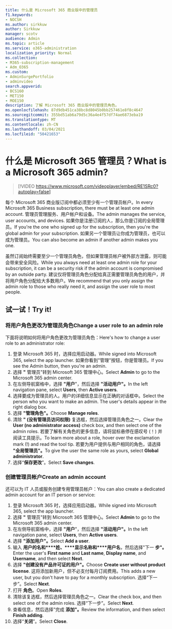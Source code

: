 ```yaml
---
title: 什么是 Microsoft 365 商业版中的管理员
f1.keywords:
- NOCSH
ms.author: sirkkuw
author: Sirkkuw
manager: scotv
audience: Admin
ms.topic: article
ms.service: o365-administration
localization_priority: Normal
ms.collection:
- M365-subscription-management
- Adm_O365
ms.custom:
- AdminSurgePortfolio
- adminvideo
search.appverid:
- BCS160
- MET150
- MOE150
description: 了解 Microsoft 365 商业版中的管理员角色。
ms.openlocfilehash: 87d9db451ca38bc8d8045b0bb257461e8f8c4647
ms.sourcegitcommit: 355bd51ab6a79d5c36a4e4f57df74ae6873eba19
ms.translationtype: MT
ms.contentlocale: zh-CN
ms.lasthandoff: 03/04/2021
ms.locfileid: "50421653"
---
```

# <a name="what-is-a-microsoft-365-admin"></a><span data-ttu-id="6461e-103">什么是 Microsoft 365 管理员？</span><span class="sxs-lookup"><span data-stu-id="6461e-103">What is a Microsoft 365 admin?</span></span>

> [!VIDEO https://www.microsoft.com/videoplayer/embed/RE1SRc0?autoplay=false]

<span data-ttu-id="6461e-104">每个 Microsoft 365 商业版订阅中都必须至少有一个管理员帐户。</span><span class="sxs-lookup"><span data-stu-id="6461e-104">In every Microsoft 365 Business subscription, there must be at least one admin account.</span></span> <span data-ttu-id="6461e-105">管理员管理服务、用户帐户和设备。</span><span class="sxs-lookup"><span data-stu-id="6461e-105">The admin manages the service, user accounts, and devices.</span></span> <span data-ttu-id="6461e-106">如果你是注册订阅的人，那么你是订阅的全局管理员。</span><span class="sxs-lookup"><span data-stu-id="6461e-106">If you're the one who signed up for the subscription, then you're the global admin for your subscription.</span></span> <span data-ttu-id="6461e-107">如果另一个管理员让你成为管理员，也可以成为管理员。</span><span class="sxs-lookup"><span data-stu-id="6461e-107">You can also become an admin if another admin makes you one.</span></span>

<span data-ttu-id="6461e-108">虽然订阅始终需要至少一个管理员角色，但如果管理员帐户被外部方泄露，则可能会带来安全风险。</span><span class="sxs-lookup"><span data-stu-id="6461e-108">While you always need at least one admin role for your subscription, it can be a security risk if the admin account is compromised by an outside party.</span></span> <span data-ttu-id="6461e-109">建议仅将管理员角色分配给真正需要管理员角色的用户，并将用户角色分配给大多数用户。</span><span class="sxs-lookup"><span data-stu-id="6461e-109">We recommend that you only assign the admin role to those who really need it, and assign the user role to most people.</span></span>

## <a name="try-it"></a><span data-ttu-id="6461e-110">试一试！</span><span class="sxs-lookup"><span data-stu-id="6461e-110">Try it!</span></span>

### <a name="change-a-user-role-to-an-admin-role"></a><span data-ttu-id="6461e-111">将用户角色更改为管理员角色</span><span class="sxs-lookup"><span data-stu-id="6461e-111">Change a user role to an admin role</span></span>

<span data-ttu-id="6461e-112">下面将说明如何将用户角色更改为管理员角色：</span><span class="sxs-lookup"><span data-stu-id="6461e-112">Here's how to change a user role to an administrator role:</span></span>

1. <span data-ttu-id="6461e-113">登录 Microsoft 365 时，选择应用启动器。</span><span class="sxs-lookup"><span data-stu-id="6461e-113">While signed into Microsoft 365, select the app launcher.</span></span> <span data-ttu-id="6461e-114">如果你看到"管理"按钮，你是管理员。</span><span class="sxs-lookup"><span data-stu-id="6461e-114">If you see the Admin button, then you're an admin.</span></span>
1. <span data-ttu-id="6461e-115">选择 **"** 管理员"转到 Microsoft 365 管理中心。</span><span class="sxs-lookup"><span data-stu-id="6461e-115">Select **Admin** to go to the Microsoft 365 admin center.</span></span>
1. <span data-ttu-id="6461e-116">在左侧导航窗格中，选择 **"用户**"，然后选择 **"活动用户"。**</span><span class="sxs-lookup"><span data-stu-id="6461e-116">In the left navigation pane, select **Users**, then **Active users**.</span></span>
1. <span data-ttu-id="6461e-117">选择要成为管理员的人。用户的详细信息显示在正确的对话框中。</span><span class="sxs-lookup"><span data-stu-id="6461e-117">Select the person who you want to make an admin. The user's details appear in the right dialog box.</span></span>
1. <span data-ttu-id="6461e-118">选择 **"管理角色"。**</span><span class="sxs-lookup"><span data-stu-id="6461e-118">Choose **Manage roles**.</span></span>
1. <span data-ttu-id="6461e-119">清除 **" (没有管理员访问权限)** 复选框，然后选择管理员角色之一。</span><span class="sxs-lookup"><span data-stu-id="6461e-119">Clear the **User (no administrator access)** check box, and then select one of the admin roles.</span></span> <span data-ttu-id="6461e-120">若要了解有关角色的更多信息，请将鼠标悬停在感叹号 (！) 并阅读工具提示。</span><span class="sxs-lookup"><span data-stu-id="6461e-120">To learn more about a role, hover over the exclamation mark (!) and read the tool tip.</span></span> <span data-ttu-id="6461e-121">若要为用户提供与用户相同的角色，请选择 **"全局管理员"。**</span><span class="sxs-lookup"><span data-stu-id="6461e-121">To give the user the same role as  yours, select **Global administrator**.</span></span>
1. <span data-ttu-id="6461e-122">选择“**保存更改**”。</span><span class="sxs-lookup"><span data-stu-id="6461e-122">Select **Save changes**.</span></span>

### <a name="create-an-admin-account"></a><span data-ttu-id="6461e-123">创建管理员帐户</span><span class="sxs-lookup"><span data-stu-id="6461e-123">Create an admin account</span></span> 

<span data-ttu-id="6461e-124">还可以为 IT 人员或服务创建专用管理员帐户：</span><span class="sxs-lookup"><span data-stu-id="6461e-124">You can also create a dedicated admin account for an IT person or service:</span></span>

1. <span data-ttu-id="6461e-125">登录 Microsoft 365 时，选择应用启动器。</span><span class="sxs-lookup"><span data-stu-id="6461e-125">While signed into Microsoft 365, select the app launcher.</span></span>
1. <span data-ttu-id="6461e-126">选择 **"** 管理员"转到 Microsoft 365 管理中心。</span><span class="sxs-lookup"><span data-stu-id="6461e-126">Select **Admin** to go to the Microsoft 365 admin center.</span></span>
1. <span data-ttu-id="6461e-127">在左侧导航窗格中，选择 **"用户**"，然后选择 **"活动用户"。**</span><span class="sxs-lookup"><span data-stu-id="6461e-127">In the left navigation pane, select **Users**, then **Active users**.</span></span>
1. <span data-ttu-id="6461e-128">选择 **"添加用户"。**</span><span class="sxs-lookup"><span data-stu-id="6461e-128">Select **Add a user**.</span></span>
1. <span data-ttu-id="6461e-129">输入 **用户的名和\*\*\*\*姓、\*\*\*\*显示名称和\*\*\*\*用户名**，然后选择"下一 **步"。**</span><span class="sxs-lookup"><span data-stu-id="6461e-129">Enter the user's **First name** and **Last name**, **Display name**, and **Username**, and then select **Next**.</span></span>
1. <span data-ttu-id="6461e-130">选择 **"创建没有产品许可证的用户"。**</span><span class="sxs-lookup"><span data-stu-id="6461e-130">Choose **Create user without product license**.</span></span> <span data-ttu-id="6461e-131">这将添加新用户，但不必支付每月订阅费用。</span><span class="sxs-lookup"><span data-stu-id="6461e-131">This adds a new user, but you don't have to pay for a monthly subscription.</span></span> <span data-ttu-id="6461e-132">选择“下一步”。</span><span class="sxs-lookup"><span data-stu-id="6461e-132">Select **Next**.</span></span>
1. <span data-ttu-id="6461e-133">打开 **角色**。</span><span class="sxs-lookup"><span data-stu-id="6461e-133">Open **Roles**.</span></span>
1. <span data-ttu-id="6461e-134">清除该复选框，然后选择管理员角色之一。</span><span class="sxs-lookup"><span data-stu-id="6461e-134">Clear the  check box, and then select one of the admin roles.</span></span> <span data-ttu-id="6461e-135">选择“下一步”。</span><span class="sxs-lookup"><span data-stu-id="6461e-135">Select **Next**.</span></span>
1. <span data-ttu-id="6461e-136">查看信息，然后选择"完成 **添加"。**</span><span class="sxs-lookup"><span data-stu-id="6461e-136">Review the information, and then select **Finish adding**.</span></span>
1. <span data-ttu-id="6461e-137">选择“**关闭**”。</span><span class="sxs-lookup"><span data-stu-id="6461e-137">Select **Close**.</span></span>
